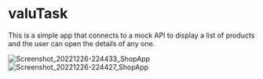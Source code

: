 # valuTask

This is a simple app that connects to a mock API to display a list of products and the
user can open the details of any one.

![Screenshot_20221226-224433_ShopApp](https://user-images.githubusercontent.com/55749059/209582656-03b3c3ce-bbcc-4716-b486-3fdef6194bfa.jpg)
![Screenshot_20221226-224427_ShopApp](https://user-images.githubusercontent.com/55749059/209582662-66b05b61-8faa-4997-88bf-53ba70063629.jpg)
